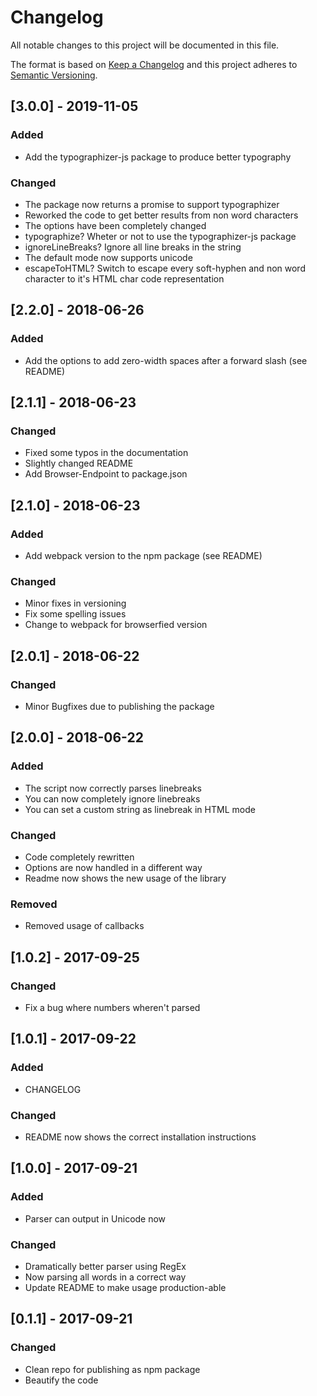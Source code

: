 # Changelog

All notable changes to this project will be documented in this file.

The format is based on [Keep a Changelog](http://keepachangelog.com/en/1.0.0/)
and this project adheres to [Semantic Versioning](http://semver.org/spec/v2.0.0.html).

## [3.0.0] - 2019-11-05

### Added

- Add the typographizer-js package to produce better typography

### Changed

- The package now returns a promise to support typographizer
- Reworked the code to get better results from non word characters
- The options have been completely changed
- typographize? Wheter or not to use the typographizer-js package
- ignoreLineBreaks? Ignore all line breaks in the string
- The default mode now supports unicode
- escapeToHTML? Switch to escape every soft-hyphen and non word character to it's HTML char code representation

## [2.2.0] - 2018-06-26

### Added

- Add the options to add zero-width spaces after a forward slash (see README)

## [2.1.1] - 2018-06-23

### Changed

- Fixed some typos in the documentation
- Slightly changed README
- Add Browser-Endpoint to package.json

## [2.1.0] - 2018-06-23

### Added

- Add webpack version to the npm package (see README)

### Changed

- Minor fixes in versioning
- Fix some spelling issues
- Change to webpack for browserfied version

## [2.0.1] - 2018-06-22

### Changed

- Minor Bugfixes due to publishing the package

## [2.0.0] - 2018-06-22

### Added

- The script now correctly parses linebreaks
- You can now completely ignore linebreaks
- You can set a custom string as linebreak in HTML mode

### Changed

- Code completely rewritten
- Options are now handled in a different way
- Readme now shows the new usage of the library

### Removed

- Removed usage of callbacks

## [1.0.2] - 2017-09-25

### Changed

- Fix a bug where numbers wheren't parsed

## [1.0.1] - 2017-09-22

### Added

- CHANGELOG

### Changed

- README now shows the correct installation instructions

## [1.0.0] - 2017-09-21

### Added

- Parser can output in Unicode now

### Changed

- Dramatically better parser using RegEx
- Now parsing all words in a correct way
- Update README to make usage production-able

## [0.1.1] - 2017-09-21

### Changed

- Clean repo for publishing as npm package
- Beautify the code
